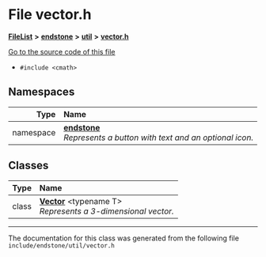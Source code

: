 

# File vector.h



[**FileList**](files.md) **>** [**endstone**](dir_6cf277b678674f97c7a2b6b3b2447b33.md) **>** [**util**](dir_89b85071337bf933dea6c29b4c6a4410.md) **>** [**vector.h**](vector_8h.md)

[Go to the source code of this file](vector_8h_source.md)



* `#include <cmath>`













## Namespaces

| Type | Name |
| ---: | :--- |
| namespace | [**endstone**](namespaceendstone.md) <br>_Represents a button with text and an optional icon._  |


## Classes

| Type | Name |
| ---: | :--- |
| class | [**Vector**](classendstone_1_1Vector.md) &lt;typename T&gt;<br>_Represents a 3-dimensional vector._  |



















































------------------------------
The documentation for this class was generated from the following file `include/endstone/util/vector.h`

